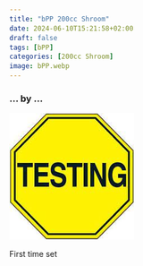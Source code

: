 ```yaml
---
title: "bPP 200cc Shroom"
date: 2024-06-10T15:21:58+02:00
draft: false
tags: [bPP]
categories: [200cc Shroom]
image: bPP.webp
---
```

### ... by ...
![Nothing there](testing.jpg)

First time set